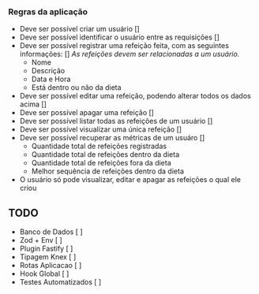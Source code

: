### Regras da aplicação

- Deve ser possível criar um usuário []
- Deve ser possível identificar o usuário entre as requisições []
- Deve ser possível registrar uma refeição feita, com as seguintes informações: []
  _As refeições devem ser relacionadas a um usuário._
  - Nome
  - Descrição
  - Data e Hora
  - Está dentro ou não da dieta
- Deve ser possível editar uma refeição, podendo alterar todos os dados acima []
- Deve ser possível apagar uma refeição []
- Deve ser possível listar todas as refeições de um usuário []
- Deve ser possível visualizar uma única refeição []
- Deve ser possível recuperar as métricas de um usuáro []
  - Quantidade total de refeições registradas
  - Quantidade total de refeições dentro da dieta
  - Quantidade total de refeições fora da dieta
  - Melhor sequência de refeições dentro da dieta
- O usuário só pode visualizar, editar e apagar as refeições o qual ele criou

## TODO

- Banco de Dados [ ]
- Zod + Env [ ]
- Plugin Fastify [ ]
- Tipagem Knex [ ]
- Rotas Aplicacao [ ]
- Hook Global [ ]
- Testes Automatizados [ ]
